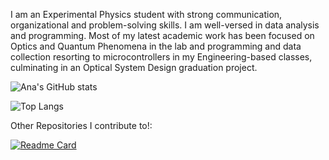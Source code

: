 I am an Experimental Physics student with strong communication, organizational and problem-solving skills. I am well-versed in data analysis and programming. Most of my latest academic work has been focused on Optics and Quantum Phenomena in the lab and programming and data collection resorting to microcontrollers in my Engineering-based classes, culminating in an Optical System Design graduation project.

![Ana's GitHub stats](https://github-readme-stats.vercel.app/api?username=anaismartins&count_private=true&show_icons=true&include_all_commits=true)

![Top Langs](https://github-readme-stats.vercel.app/api/top-langs/?username=anaismartins)

Other Repositories I contribute to!:

[![Readme Card](https://github-readme-stats.vercel.app/api/pin/?username=slv-rhat&repo=INFOMDA1-2022)](https://github.com/slv-rhat/INFOMDA1-2022)
